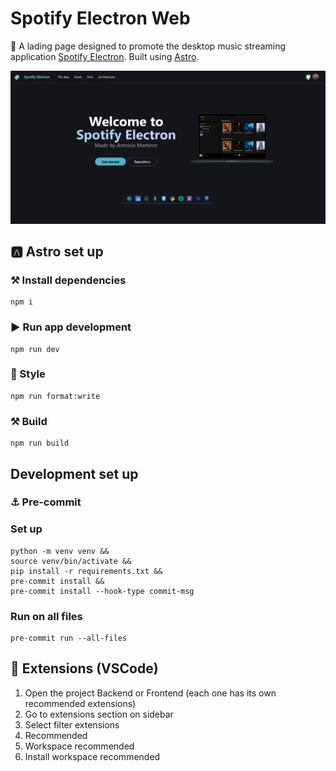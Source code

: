 # Spotify Electron Web

🎯 A lading page designed to promote the desktop music streaming application [Spotify Electron](https://github.com/AntonioMrtz/SpotifyElectron). Built using [Astro](https://astro.build/).

![Inicio](assets/landing_page.png)
<br>

## 🅰️ Astro set up

### ⚒️ Install dependencies

```console
npm i
```

### ▶️ Run app development

```console
npm run dev
```

### 🎨 Style

```console
npm run format:write
```

### ⚒️ Build

```console
npm run build
```

## Development set up

### ⚓ Pre-commit

### Set up

```console
python -m venv venv &&
source venv/bin/activate &&
pip install -r requirements.txt &&
pre-commit install &&
pre-commit install --hook-type commit-msg
```

### Run on all files

```console
pre-commit run --all-files
```

## 🧩 Extensions (VSCode)

1. Open the project Backend or Frontend (each one has its own recommended extensions)
2. Go to extensions section on sidebar
3. Select filter extensions
4. Recommended
5. Workspace recommended
6. Install workspace recommended
